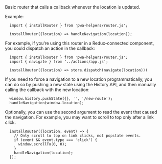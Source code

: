 Basic router that calls a callback whenever the location is updated.

Example:

      import { installRouter } from 'pwa-helpers/router.js';

      installRouter((location) => handleNavigation(location));

For example, if you're using this router in a Redux-connected component,
you could dispatch an action in the callback:

      import { installRouter } from 'pwa-helpers/router.js';
      import { navigate } from '../actions/app.js';

      installRouter((location) => store.dispatch(navigate(location)))

If you need to force a navigation to a new location programmatically, you can
do so by pushing a new state using the History API, and then manually
calling the callback with the new location:

      window.history.pushState({}, '', '/new-route');
      handleNavigation(window.location);

Optionally, you can use the second argument to read the event that caused the
navigation. For example, you may want to scroll to top only after a link click.

      installRouter((location, event) => {
        // Only scroll to top on link clicks, not popstate events.
        if (event && event.type === 'click') {
          window.scrollTo(0, 0);
        }
        handleNavigation(location);
      });

